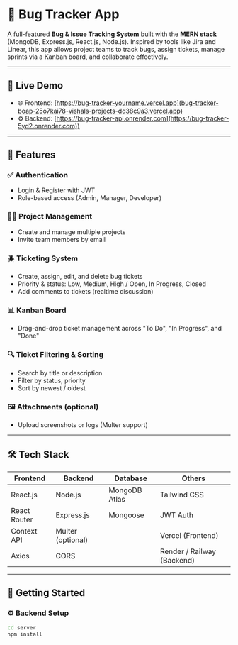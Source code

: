 # 🐞 Bug Tracker App

A full-featured **Bug & Issue Tracking System** built with the **MERN stack** (MongoDB, Express.js, React.js, Node.js). Inspired by tools like Jira and Linear, this app allows project teams to track bugs, assign tickets, manage sprints via a Kanban board, and collaborate effectively.

---

## 🔗 Live Demo

- 🌐 Frontend: [https://bug-tracker-yourname.vercel.app](bug-tracker-boap-25o7kai78-vishals-projects-dd38c9a3.vercel.app)
- ⚙️ Backend: [https://bug-tracker-api.onrender.com](https://bug-tracker-5yd2.onrender.com))

---

## 🚀 Features

### ✅ Authentication
- Login & Register with JWT
- Role-based access (Admin, Manager, Developer)

### 🧑‍💻 Project Management
- Create and manage multiple projects
- Invite team members by email

### 🪲 Ticketing System
- Create, assign, edit, and delete bug tickets
- Priority & status: Low, Medium, High / Open, In Progress, Closed
- Add comments to tickets (realtime discussion)

### 📊 Kanban Board
- Drag-and-drop ticket management across "To Do", "In Progress", and "Done"

### 🔍 Ticket Filtering & Sorting
- Search by title or description
- Filter by status, priority
- Sort by newest / oldest

### 🖼️ Attachments (optional)
- Upload screenshots or logs (Multer support)

---

## 🛠️ Tech Stack

| Frontend       | Backend        | Database     | Others         |
|----------------|----------------|--------------|----------------|
| React.js       | Node.js        | MongoDB Atlas| Tailwind CSS   |
| React Router   | Express.js     | Mongoose     | JWT Auth       |
| Context API    | Multer (optional) |            | Vercel (Frontend) |
| Axios          | CORS           |              | Render / Railway (Backend) |

---

## 🏁 Getting Started

### ⚙️ Backend Setup

```bash
cd server
npm install
